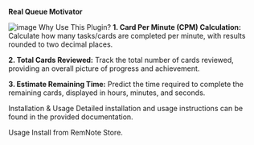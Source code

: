 ****Real Queue Motivator****

![image](https://github.com/voidtriangle/queue-motivator/assets/107706537/987f9688-4356-4f1d-8278-ec8f98a59a15)
Why Use This Plugin?
**1. Card Per Minute (CPM) Calculation:**
Calculate how many tasks/cards are completed per minute, with results rounded to two decimal places.

**2. Total Cards Reviewed:**
Track the total number of cards reviewed, providing an overall picture of progress and achievement.

**3. Estimate Remaining Time:**
Predict the time required to complete the remaining cards, displayed in hours, minutes, and seconds.



Installation & Usage
Detailed installation and usage instructions can be found in the provided documentation.




Usage
Install from RemNote Store.
